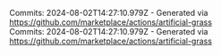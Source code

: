 Commits: 2024-08-02T14:27:10.979Z - Generated via https://github.com/marketplace/actions/artificial-grass
<br>
Commits: 2024-08-02T14:27:10.979Z - Generated via https://github.com/marketplace/actions/artificial-grass
<br>
